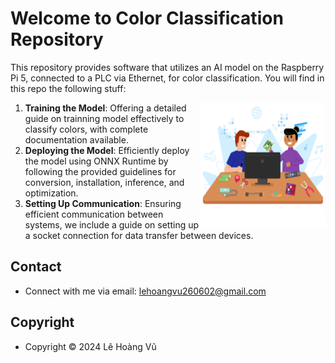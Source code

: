 # Welcome to Color Classification Repository

This repository provides software that utilizes an AI model on the Raspberry Pi 5, connected to a PLC via Ethernet, for color classification. You will find in this repo the following stuff:

<a><img align="right" width="200" height="200" src="https://github.com/leehoanzu/color-classification/blob/main/screen-shots/panel.png"></a>

1. **Training the Model**: Offering a detailed guide on trainning model effectively to classify colors, with complete documentation available.
2. **Deploying the Model**: Efficiently deploy the model using ONNX Runtime by following the provided guidelines for conversion, installation, inference, and optimization.
3.  **Setting Up Communication**: Ensuring efficient communication between systems, we include a guide on setting up a socket connection for data transfer between devices.

## Contact

* Connect with me via email: lehoangvu260602@gmail.com

## Copyright

* Copyright &#169; 2024 Lê Hoàng Vũ